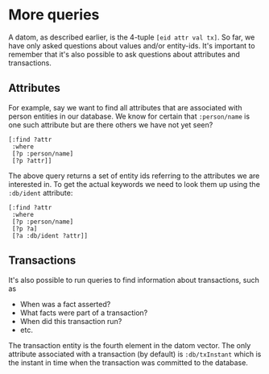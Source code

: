 # More queries

A datom, as described earlier, is the 4-tuple `[eid attr val tx]`. So far, we have only asked questions about values and/or entity-ids. It's important to remember that it's also possible to ask questions about attributes and transactions.

## Attributes 

For example, say we want to find all attributes that are associated with person entities in our database. We know for certain that `:person/name` is one such attribute but are there others we have not yet seen?

    [:find ?attr
     :where 
     [?p :person/name]
     [?p ?attr]]

The above query returns a set of entity ids referring to the attributes we are interested in. To get the actual keywords we need to look them up using the `:db/ident` attribute:

    [:find ?attr
     :where
     [?p :person/name]
     [?p ?a]
     [?a :db/ident ?attr]]

## Transactions

It's also possible to run queries to find information about transactions, such as

* When was a fact asserted?
* What facts were part of a transaction?
* When did this transaction run?
* etc.

The transaction entity is the fourth element in the datom vector. The only attribute associated with a transaction (by default) is `:db/txInstant` which is the instant in time when the transaction was committed to the database.
